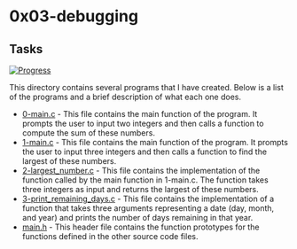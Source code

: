 # 0x03-debugging

## Tasks

[![Progress](https://img.shields.io/badge/Progress-4%2F4-blue.svg)](https://shields.io/)

This directory contains several programs that I have created. Below is a list of the programs and a brief description of what each one does.

- [0-main.c](0-main.c) - This file contains the main function of the program. It prompts the user to input two integers and then calls a function to compute the sum of these numbers.
- [1-main.c](1-main.c) - This file contains the main function of the program. It prompts the user to input three integers and then calls a function to find the largest of these numbers.
- [2-largest_number.c](2-largest_number.c) - This file contains the implementation of the function called by the main function in 1-main.c. The function takes three integers as input and returns the largest of these numbers.
- [3-print_remaining_days.c](3-print_remaining_days.c) - This file contains the implementation of a function that takes three arguments representing a date (day, month, and year) and prints the number of days remaining in that year.
- [main.h](main.h) - This header file contains the function prototypes for the functions defined in the other source code files.
